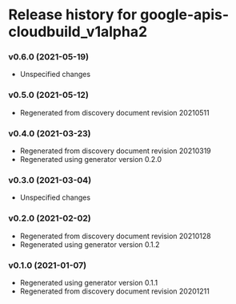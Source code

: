 # Release history for google-apis-cloudbuild_v1alpha2

### v0.6.0 (2021-05-19)

* Unspecified changes

### v0.5.0 (2021-05-12)

* Regenerated from discovery document revision 20210511

### v0.4.0 (2021-03-23)

* Regenerated from discovery document revision 20210319
* Regenerated using generator version 0.2.0

### v0.3.0 (2021-03-04)

* Unspecified changes

### v0.2.0 (2021-02-02)

* Regenerated from discovery document revision 20210128
* Regenerated using generator version 0.1.2

### v0.1.0 (2021-01-07)

* Regenerated using generator version 0.1.1
* Regenerated from discovery document revision 20201211

